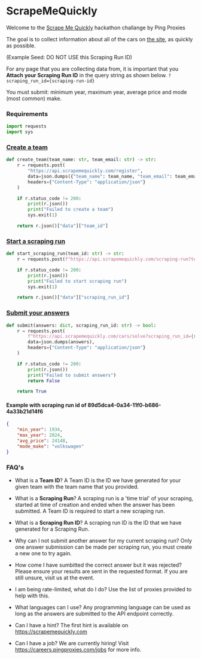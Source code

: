 # ScrapeMeQuickly

Welcome to the [Scrape Me Quickly](https://scrapemequickly.com) hackathon challange by Ping Proxies

The goal is to collect information about all of the cars on [the site](https://scrapemequickly.com/cars/static/0?scraping_run_id=89d5dca4-0a34-11f0-b686-4a33b21d14f6), as quickly as possible.

(Example Seed: DO NOT USE this Scraping Run ID)

For any page that you are collecting data from, it is important that you **Attach your Scraping Run ID** in the query string as shown below.
`?scraping_run_id={scraping-run-id}`

You must submit: minimum year, maximum year, average price and mode (most common) make.

### Requirements
```python
import requests
import sys
```

### [Create a team](https://scrapemequickly.com/team)
```python
def create_team(team_name: str, team_email: str) -> str:
    r = requests.post(
        "https://api.scrapemequickly.com/register",
        data=json.dumps({"team_name": team_name, "team_email": team_email}),
        headers={"Content-Type": "application/json"}
    )

    if r.status_code != 200:
        print(r.json())
        print("Failed to create a team")
        sys.exit(1)

    return r.json()["data"]["team_id"]
```

### [Start a scraping run](https://scrapemequickly.com/start)
```python
def start_scraping_run(team_id: str) -> str:
    r = requests.post(f"https://api.scrapemequickly.com/scraping-run?team_id={team_id}")

    if r.status_code != 200:
        print(r.json())
        print("Failed to start scraping run")
        sys.exit(1)

    return r.json()["data"]["scraping_run_id"]
```

### [Submit your answers](https://scrapemequickly.com/submit)
```python
def submit(answers: dict, scraping_run_id: str) -> bool:
    r = requests.post(
        f"https://api.scrapemequickly.com/cars/solve?scraping_run_id={scraping_run_id}",
        data=json.dumps(answers),
        headers={"Content-Type": "application/json"}
    )

    if r.status_code != 200:
        print(r.json())
        print("Failed to submit answers")
        return False

    return True
```
#### Example with scraping run id of 89d5dca4-0a34-11f0-b686-4a33b21d14f6
```json
{
    "min_year": 1934,
    "max_year": 2024,
    "avg_price": 24148,
    "mode_make": "volkswagen"
}
```


### FAQ's
- What is a **Team ID**?
A Team ID is the ID we have generated for your given team with the team name that you provided.

- What is a **Scraping Run**?
A scraping run is a 'time trial' of your scraping, started at time of creation and ended when the answer has been submitted. A Team ID is required to start a new scraping run.

- What is a **Scraping Run ID**?
A scraping run ID is the ID that we have generated for a Scraping Run.

- Why can I not submit another answer for my current scraping run?
Only one answer submission can be made per scraping run, you must create a new one to try again.

- How come I have sumbitted the correct answer but it was rejected?
Please ensure your results are sent in the requested format. If you are still unsure, visit us at the event.

- I am being rate-limited, what do I do?
Use the list of proxies provided to help with this.

- What languages can I use?
Any programming language can be used as long as the answers are submitted to the API endpoint correctly.

- Can I have a hint?
The first hint is available on https://scrapemequickly.com

- Can I have a job?
We are currently hiring! Visit https://careers.pingproxies.com/jobs for more info.
